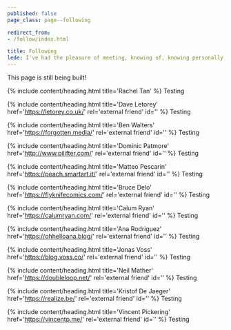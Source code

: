 ```yaml
---
published: false
page_class: page--following

redirect_from:
- /follow/index.html

title: Following
lede: I've had the pleasure of meeting, knowing of, knowing personally, and spending great time with a lot of amazing people that have inspired me in different ways over my years on this Earth. Here are a handful of them.
---
```


This page is still being built!

{% include content/heading.html title='Rachel Tan' %}
Testing

{% include content/heading.html title='Dave Letorey' href='https://letorey.co.uk/' rel='external friend' id='' %}
Testing

{% include content/heading.html title='Ben Walters' href='https://forgotten.media/' rel='external friend' id='' %}
Testing

{% include content/heading.html title='Dominic Patmore' href='http://www.pilifter.com/' rel='external friend' id='' %}
Testing

{% include content/heading.html title='Matteo Pescarin' href='https://peach.smartart.it/' rel='external friend' id='' %}
Testing

{% include content/heading.html title='Bruce Delo' href='https://flyknifecomics.com/' rel='external friend' id='' %}
Testing

{% include content/heading.html title='Calum Ryan' href='https://calumryan.com/' rel='external friend' id='' %}
Testing

{% include content/heading.html title='Ana Rodriguez' href='https://ohhelloana.blog/' rel='external friend' id='' %}
Testing

{% include content/heading.html title='Jonas Voss' href='https://blog.voss.co/' rel='external friend' id='' %}
Testing

{% include content/heading.html title='Neil Mather' href='https://doubleloop.net/' rel='external friend' id='' %}
Testing

{% include content/heading.html title='Kristof De Jaeger' href='https://realize.be/' rel='external friend' id='' %}
Testing

{% include content/heading.html title='Vincent Pickering' href='https://vincentp.me/' rel='external friend' id='' %}
Testing
